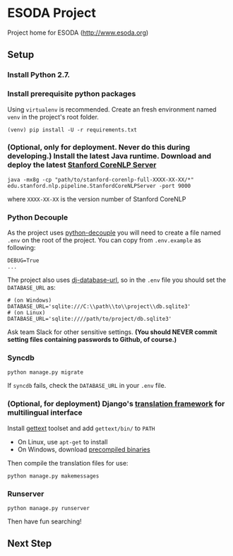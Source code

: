 # ESODA Project
Project home for ESODA (http://www.esoda.org)

## Setup
### Install Python 2.7.

### Install prerequisite python packages

Using `virtualenv` is recommended. Create an fresh environment named `venv` in the project's root folder.

```shell
(venv) pip install -U -r requirements.txt
```

### (Optional, only for deployment. Never do this during developing.) Install the latest Java runtime. Download and deploy the latest [Stanford CoreNLP Server](http://stanfordnlp.github.io/CoreNLP/corenlp-server.html)

```shell
java -mx8g -cp "path/to/stanford-corenlp-full-XXXX-XX-XX/*" edu.stanford.nlp.pipeline.StanfordCoreNLPServer -port 9000
```

where `XXXX-XX-XX` is the version number of Stanford CoreNLP

### Python Decouple
As the project uses [python-decouple](https://github.com/henriquebastos/python-decouple) you will need to create a file named `.env` on the root of the project. You can copy from `.env.example` as following:

```
DEBUG=True
...
```

The project also uses [dj-database-url](https://pypi.python.org/pypi/dj-database-url/), so in the `.env` file you should set the `DATABASE_URL` as:

```
# (on Windows)
DATABASE_URL='sqlite:///C:\\path\\to\\project\\db.sqlite3'
# (on Linux)
DATABASE_URL='sqlite:////path/to/project/db.sqlite3'
```

Ask team Slack for other sensitive settings. **(You should NEVER commit setting files containing passwords to Github, of course.)**

### Syncdb

```shell 
python manage.py migrate
```

If `syncdb` fails, check the `DATABASE_URL` in your `.env` file.

### (Optional, for deployment) Django's [translation framework](https://docs.djangoproject.com/en/dev/topics/i18n/translation/) for multilingual interface

Install [gettext](https://www.gnu.org/software/gettext/) toolset and add `gettext/bin/` to `PATH`

* On Linux, use `apt-get` to install
* On Windows, download [precompiled binaries](https://mlocati.github.io/articles/gettext-iconv-windows.html)

Then compile the translation files for use:

```shell
python manage.py makemessages
```


### Runserver

```shell
python manage.py runserver
```

Then have fun searching!

## Next Step
